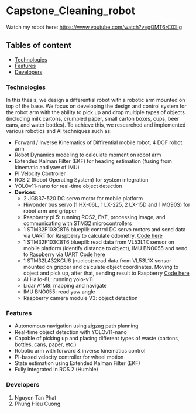 # Capstone_Cleaning_robot
Watch my robot here: https://www.youtube.com/watch?v=gQMT6rC0Xig

## Tables of content
- [Technologies](#technologies)
- [Features](#features)
- [Developers](#developers)

### Technologies
In this thesis, we design a differential robot with a robotic arm mounted on top of the base. We focus on developing the design and control system for the robot arm with the ability to pick up and drop multiple types of objects (including milk cartons, crumpled paper, small carton boxes, cups, beer cans, and water bottles).
To achieve this, we researched and implemented various robotics and AI techniques such as:
* Forward / Inverse Kinematics of Diffirential mobile robot, 4 DOF robot arm
* Robot Dynamics modeling to calculate moment on robot arm
* Extended Kalman Filter (EKF) for heading estimation (fusing from kinematic and yaw of IMU)
* PI Velocity Controller
* ROS 2 (Robot Operating System) for system integration
* YOLOv11-nano for real-time object detection
* **Devices**:
  * 2 JGB37-520 DC servo motor for mobile platform
  * Hiwonder bus servo (1 HX-06L, 1 LX-225, 2 LX-15D and 1 MG90S) for robot arm and gripper
  * Raspberry pi 5: running ROS2, EKF, processing image, and communicating with STM32 microcontrollers
  * 1 STM32F103C8T6 bluepill: control DC servo motors and send data via UART for Raspberry to calculate odometry. [Code here](https://github.com/Phat-sv/DC_servo_motor_STM32)
  * 1 STM32F103C8T6 bluepill: read data from VL53L1X sensor on mobile platform (identify distance to object), IMU BNO055 and send to Raspberry via UART [Code here](https://github.com/Phat-sv/VL53L1X_and_BNO055_STM32)
  * 1 STM32L432KCU6 (nucleo): read data from VL53L1X sensor mounted on gripper and calculate object coordinates. Moving to object and pick up, after that, sending result to Raspberry [Code here](https://github.com/Phat-sv/4_DOF_Robot_Arm_STM32)
  * AI Hailo-8L: running yolo-v11
  * Lidar A1M8: mapping and navigate
  * IMU BNO055: read yaw angle
  * Raspberry camera module V3: object detection

### Features
* Autonomous navigation using zigzag path planning
* Real-time object detection with YOLOv11-nano
* Capable of picking up and placing different types of waste (cartons, bottles, cans, paper, etc.)
* Robotic arm with forward & inverse kinematics control
* PI-based velocity controller for wheel motion
* State estimation using Extended Kalman Filter (EKF)
* Fully integrated in ROS 2 (Humble)

### Developers
1. Nguyen Tan Phat
2. Phung Hieu Cuong


